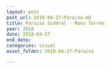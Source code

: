 ```yaml
---
layout: post
post_url: 2018-04-27-Paraiso.md
title: Paraiso Sidéral - Manu Torres
year: 2018
date: 2018-04-27
end_date: 
categories: visual
asset_folder: 2018-04-27-Paraiso

---
```

